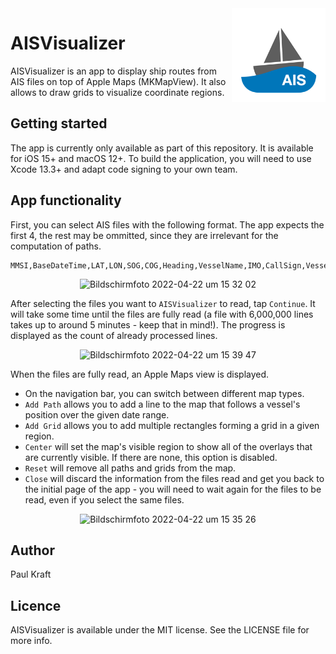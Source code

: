 <img src="https://github.com/pauljohanneskraft/AISVisualizer/blob/main/Shared/Assets.xcassets/AppIcon.appiconset/Icon-128@2x.png?raw=true" height="150" align="right">

# AISVisualizer

AISVisualizer is an app to display ship routes from AIS files on top of Apple Maps (MKMapView). It also allows to draw grids to visualize coordinate regions.

## Getting started

The app is currently only available as part of this repository. It is available for iOS 15+ and macOS 12+. To build the application, you will need to use Xcode 13.3+ and adapt code signing to your own team.

## App functionality

First, you can select AIS files with the following format. The app expects the first 4, the rest may be ommitted, since they are irrelevant for the computation of paths.

```
MMSI,BaseDateTime,LAT,LON,SOG,COG,Heading,VesselName,IMO,CallSign,VesselType,Status,Length,Width,Draft,Cargo,TransceiverClass
```

<p align="center"><img width="700" alt="Bildschirmfoto 2022-04-22 um 15 32 02" src="https://user-images.githubusercontent.com/15239005/164724529-d0de4351-10f3-4667-ab91-bba183afa924.png"></p>

After selecting the files you want to `AISVisualizer` to read, tap `Continue`. It will take some time until the files are fully read (a file with 6,000,000 lines takes up to around 5 minutes - keep that in mind!). The progress is displayed as the count of already processed lines.

<p align="center"><img width="700" alt="Bildschirmfoto 2022-04-22 um 15 39 47" src="https://user-images.githubusercontent.com/15239005/164725912-8f6caa12-a6d1-4866-993a-1fd6872f069b.png"></p>

When the files are fully read, an Apple Maps view is displayed.

- On the navigation bar, you can switch between different map types. 
- `Add Path` allows you to add a line to the map that follows a vessel's position over the given date range.
- `Add Grid` allows you to add multiple rectangles forming a grid in a given region.
- `Center` will set the map's visible region to show all of the overlays that are currently visible. If there are none, this option is disabled.
- `Reset` will remove all paths and grids from the map.
- `Close` will discard the information from the files read and get you back to the initial page of the app - you will need to wait again for the files to be read, even if you select the same files.

<p align="center"><img width="700" alt="Bildschirmfoto 2022-04-22 um 15 35 26" src="https://user-images.githubusercontent.com/15239005/164725689-421413e4-c145-4a2a-aa12-e685574dc863.png"></p>

## Author

Paul Kraft

## Licence

AISVisualizer is available under the MIT license. See the LICENSE file for more info.
